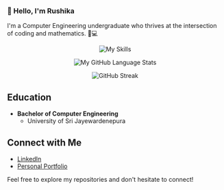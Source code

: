 ### 👋 Hello, I'm Rushika

I'm a Computer Engineering undergraduate who thrives at the intersection of coding and mathematics. 🧮💻

<p align="center">
  <img src="https://skillicons.dev/icons?i=py,react,nodejs,mysql,mongodb,matlab,linux,js,java,html,css,git,c,cpp,cs,r,arduino,idea&perline=9" alt="My Skills">
</p>

<p align="center">
  <img src="https://github-readme-stats.vercel.app/api/top-langs/?username=Rushika08&langs_count=5&theme=merko" alt="My GitHub Language Stats">
</p>

<p align="center">
  <img src="https://streak-stats.demolab.com/?user=Rushika08&theme=merko" alt="GitHub Streak">
</p>

## Education
- **Bachelor of Computer Engineering**
  - University of Sri Jayewardenepura

## Connect with Me
- [LinkedIn](https://www.linkedin.com/public-profile/settings?lipi=urn%3Ali%3Apage%3Ad_flagship3_profile_self_edit_contact-info%3By5V87Z7fTxyLUgO%2BH2MarQ%3D%3D)
- [Personal Portfolio](your-portfolio-link)

Feel free to explore my repositories and don't hesitate to connect!




